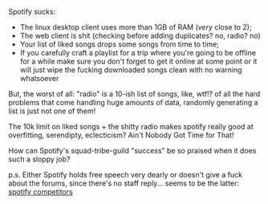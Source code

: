 Spotify sucks:
 - The linux desktop client uses more than 1GB of RAM (*very* close to 2);
 - The web client is shit (checking before adding duplicates? no, radio? no)
 - Your list of liked songs drops some songs from time to time;
 - If you carefully craft a playlist for a trip where you're going to be offline for a while make sure you don't forget to get it online at some point or it will just wipe the fucking downloaded songs clean with no warning whatsoever
 
 But, the worst of all: "radio" is a 10-ish list of songs, like, wtf!? of all the hard problems that come handling huge amounts of data, randomly generating a list is just not one of them!
 
 The 10k limit on liked songs + the shitty radio makes spotify really good at overfitting, serendipty, eclecticism? Ain't Nobody Got Time for That!
 
 How can Spotify's squad-tribe-guild "success" be so praised when it does such a sloppy job?
 
 p.s. Either Spotify holds free speech very dearly or doesn't give a fuck about the forums, since there's no staff reply... seems to be the latter: [spotify competitors](https://community.spotify.com/t5/Android/Make-the-switch-Spotify-competitors/td-p/29701)
